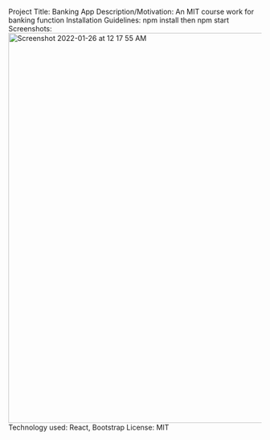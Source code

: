 Project Title: Banking App
Description/Motivation: An MIT course work for banking function
Installation Guidelines: npm install then npm start
Screenshots: 
<img width="776" alt="Screenshot 2022-01-26 at 12 17 55 AM" src="https://user-images.githubusercontent.com/19802256/151015791-034050f2-cfd4-4997-837b-39759688b335.png">
Technology used: React, Bootstrap
License: MIT

